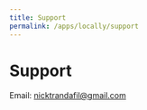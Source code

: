 ```yaml
---
title: Support
permalink: /apps/locally/support
---
```


# Support

<p>Email: <a href="mailto:nicktrandafil@gmail.com">nicktrandafil@gmail.com</a></p>
